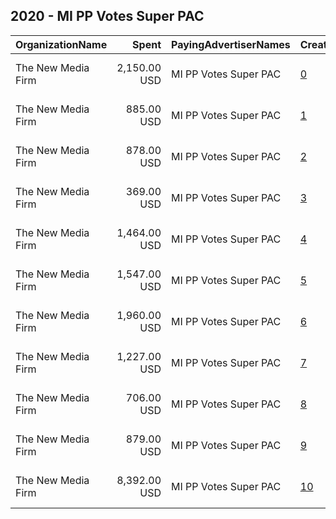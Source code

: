 ## 2020 - MI PP Votes Super PAC 
|OrganizationName|Spent|PayingAdvertiserNames|CreativeUrls|Impressions|Genders|AgeBrackets|CountryCodes|BillingAddresses|CandidateBallotInformation|
|:---|---:|:---|:---|---:|:---|:---|:---|:---|:---|
|The New Media Firm|2,150.00 USD|MI PP Votes Super PAC|[0](https://www.snap.com/political-ads/asset/e4e7e7ccda4fde43058ce32b61b8296bed7e3a5e94726558e3a9573ccc7f3b4e?mediaType=mp4)|146,857|FEMALE|18+|united states|"1730 Rhode Island Ave, NW Ste 213,Washington,20036,US"|Michigan State Legislative Candidates|
|The New Media Firm|885.00 USD|MI PP Votes Super PAC|[1](https://www.snap.com/political-ads/asset/c328003d0d873db0b80f30dc2eaaa1e1eedfeddd225c67d624f31264bed9b546?mediaType=mp4)|60,919|FEMALE|18+|united states|"1730 Rhode Island Ave, NW Ste 213,Washington,20036,US"|Michigan State Legislative Candidates|
|The New Media Firm|878.00 USD|MI PP Votes Super PAC|[2](https://www.snap.com/political-ads/asset/465b1e18a3785e27317a900c178f2fdddcd6429324351c817b74f4453c42ffb9?mediaType=mp4)|60,704|FEMALE|18+|united states|"1730 Rhode Island Ave, NW Ste 213,Washington,20036,US"|Michigan State Legislative Candidates|
|The New Media Firm|369.00 USD|MI PP Votes Super PAC|[3](https://www.snap.com/political-ads/asset/69442a7e8cfc53371e600d734a8680d7ee5b832bbf0bd640edd7390bd2ad5b45?mediaType=mp4)|25,789|FEMALE|18+|united states|"1730 Rhode Island Ave, NW Ste 213,Washington,20036,US"|Michigan State Legislative Candidates|
|The New Media Firm|1,464.00 USD|MI PP Votes Super PAC|[4](https://www.snap.com/political-ads/asset/cb8247ba7c441cfda43bc86ef6750aed900e7f14ca7172ae992e6c10badcba1a?mediaType=mp4)|90,744|FEMALE|18+|united states|"1730 Rhode Island Ave, NW Ste 213,Washington,20036,US"|Michigan State Legislative Candidates|
|The New Media Firm|1,547.00 USD|MI PP Votes Super PAC|[5](https://www.snap.com/political-ads/asset/7a96afcb95ef840c3313871e8528fc8c249ce59c123285faea6cb75c41897e2f?mediaType=mp4)|110,003|FEMALE|18+|united states|"1730 Rhode Island Ave, NW Ste 213,Washington,20036,US"|Michigan State Legislative Candidates|
|The New Media Firm|1,960.00 USD|MI PP Votes Super PAC|[6](https://www.snap.com/political-ads/asset/a437957e836df1a4accf67de61a0e9321015ef4880048100a3e676c2d0a79a80?mediaType=mp4)|156,073|FEMALE|18+|united states|"1730 Rhode Island Ave, NW Ste 213,Washington,20036,US"|Michigan State Legislative Candidates|
|The New Media Firm|1,227.00 USD|MI PP Votes Super PAC|[7](https://www.snap.com/political-ads/asset/2b9000dab31b445b411289823e8a36ba5a094c1ccb289d7cadea05a189dc31e1?mediaType=mp4)|89,411|FEMALE|18+|united states|"1730 Rhode Island Ave, NW Ste 213,Washington,20036,US"|Michigan State Legislative Candidates|
|The New Media Firm|706.00 USD|MI PP Votes Super PAC|[8](https://www.snap.com/political-ads/asset/18cc04eeb7d7d9674b2bc93cc883b4421f7312479b4bdc436c66e7e96e50114b?mediaType=mp4)|43,946|FEMALE|18+|united states|"1730 Rhode Island Ave, NW Ste 213,Washington,20036,US"|Michigan State Legislative Candidates|
|The New Media Firm|879.00 USD|MI PP Votes Super PAC|[9](https://www.snap.com/political-ads/asset/f90e9dc98e27089c9f1f1fb59ba8d71888dd6ea21494ee3e11b2c7861cfe49aa?mediaType=mp4)|55,950|FEMALE|18+|united states|"1730 Rhode Island Ave, NW Ste 213,Washington,20036,US"|Michigan State Legislative Candidates|
|The New Media Firm|8,392.00 USD|MI PP Votes Super PAC|[10](https://www.snap.com/political-ads/asset/97c92b1457950491dfd4f1dca461e231481c63f4931e3f4329e074aae48e8db9?mediaType=mp4)|745,936||18+|united states|"1730 Rhode Island Ave, NW Ste 213,Washington,20036,US"|Bridget Mary McCormack and Elizabeth Welch|
